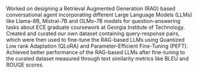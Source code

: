 Worked on designing a Retrieval Augmented Generation (RAG) based conversational agent incorporating different Large Language Models (LLMs) like Llama-8B, Mistral-7B and OLMo-7B models for question-answering tasks about ECE graduate coursework at Georgia Institute of Technology. Created and curated our own dataset containing query-response pairs, which were then used to fine-tune the RAG-based LLMs using Quantized Low rank Adaptation (QLoRA) and Parameter-Efficient Fine-Tuning (PEFT). Achieved better performance of the RAG-based LLMs after fine-tuning to the curated dataset measured through text similarity metrics like BLEU and ROUGE scores.

